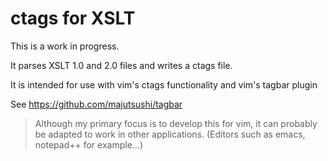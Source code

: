 # ctags for XSLT

This is a work in progress.

It parses XSLT 1.0 and 2.0 files and writes a ctags file.

It is intended for use with vim's ctags functionality and vim's tagbar plugin

See https://github.com/majutsushi/tagbar

> Although my primary focus is to develop this for vim, it can probably be adapted
> to work in other applications. (Editors such as emacs, notepad++ for example...)
